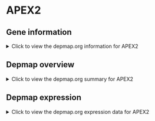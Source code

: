 <h1>APEX2</h1>

<h2>Gene information</h2>
<details>
  <summary>Click to view the depmap.org information for APEX2</summary>
  <iframe src="https://depmap.org/portal/gene/APEX2?tab=about" style="border:none;width:100%;height:800px"></iframe>
</details>

<h2>Depmap overview</h2>
<details>
  <summary>Click to view the depmap.org summary for APEX2</summary>
  <iframe src="https://depmap.org/portal/gene/APEX2?tab=overview" style="border:none;width:100%;height:800px"></iframe>
</details>

<h2>Depmap expression</h2>
<details>
  <summary>Click to view the depmap.org expression data for APEX2</summary>
  <iframe src="https://depmap.org/portal/gene/APEX2?tab=characterization" style="border:none;width:100%;height:800px"></iframe>
</details>


<!--
<h2>Reactome Pathway diagram</h2>
<details>
  <summary>Click to view Reactome pathway for APEX2</summary>
  PNAME
</details>
-->


